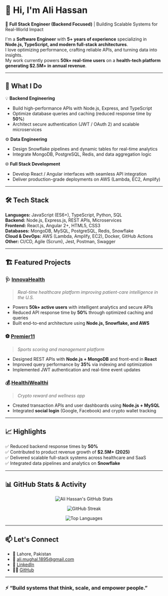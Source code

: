 # 👋 Hi, I'm Ali Hassan  

🚀 **Full Stack Engineer (Backend Focused)** | Building Scalable Systems for Real-World Impact  

I'm a **Software Engineer** with **5+ years of experience** specializing in **Node.js, TypeScript, and modern full-stack architectures**.  
I love optimizing performance, crafting reliable APIs, and turning data into insights.  
My work currently powers **50k+ real-time users** on a **health-tech platform generating $2.5M+ in annual revenue**.  

---

## 🧠 What I Do

💡 **Backend Engineering**
- Build high-performance APIs with Node.js, Express, and TypeScript  
- Optimize database queries and caching (reduced response time by **50%**)  
- Architect secure authentication (JWT / OAuth 2) and scalable microservices  

⚙️ **Data Engineering**
- Design Snowflake pipelines and dynamic tables for real-time analytics  
- Integrate MongoDB, PostgreSQL, Redis, and data aggregation logic  

🌐 **Full Stack Development**
- Develop React / Angular interfaces with seamless API integration  
- Deliver production-grade deployments on AWS (Lambda, EC2, Amplify)  

---

## 🛠️ Tech Stack

**Languages:** JavaScript (ES6+), TypeScript, Python, SQL  
**Backend:** Node.js, Express.js, REST APIs, Microservices  
**Frontend:** React.js, Angular 2+, HTML5, CSS3  
**Databases:** MongoDB, MySQL, PostgreSQL, Redis, Snowflake  
**Cloud & DevOps:** AWS (Lambda, Amplify, EC2), Docker, GitHub Actions  
**Other:** CI/CD, Agile (Scrum), Jest, Postman, Swagger  

---

## 🏗️ Featured Projects

### 🩺 [InnovaHealth](#)
> *Real-time healthcare platform improving patient-care intelligence in the U.S.*

- Powers **50k+ active users** with intelligent analytics and secure APIs  
- Reduced API response time by **50%** through optimized caching and queries  
- Built end-to-end architecture using **Node.js, Snowflake, and AWS**  

### ⚽ [Premier11](#)
> *Sports scoring and management platform*

- Designed REST APIs with **Node.js + MongoDB** and front-end in **React**  
- Improved query performance by **35%** via indexing and optimization  
- Implemented JWT authentication and real-time event updates  

### 💰 [HealthiWealthi](#)
> *Crypto reward and wellness app*

- Created transaction APIs and user dashboards using **Node.js + MySQL**  
- Integrated **social login** (Google, Facebook) and crypto wallet tracking  

---

## 📈 Highlights

✅ Reduced backend response times by **50%**  
✅ Contributed to product revenue growth of **$2.5M+ (2025)**  
✅ Delivered scalable full-stack systems across healthcare and SaaS  
✅ Integrated data pipelines and analytics on **Snowflake**  

---

## 📊 GitHub Stats & Activity

<p align="center">
  <img src="https://github-readme-stats.vercel.app/api?username=alimughal95&show_icons=true&theme=tokyonight&include_all_commits=true&count_private=true&hide_border=true" alt="Ali Hassan's GitHub Stats" />
</p>

<p align="center">
  <img src="https://github-readme-streak-stats.herokuapp.com?user=alimughal95&theme=tokyonight&hide_border=true" alt="GitHub Streak" />
</p>

<p align="center">
  <img src="https://github-readme-stats.vercel.app/api/top-langs/?username=alimughal95&layout=compact&theme=tokyonight&hide_border=true" alt="Top Languages" />
</p>

---

## 📫 Let's Connect

- 📍 Lahore, Pakistan  
- 📧 [ali.mughal.1895@gmail.com](mailto:ali.mughal.1895@gmail.com)  
- 💼 [LinkedIn](https://www.linkedin.com/in/alihassan95/)  
- 🧑‍💻 [GitHub](https://github.com/alimughal95)

---

### ⚡ “Build systems that think, scale, and empower people.”
